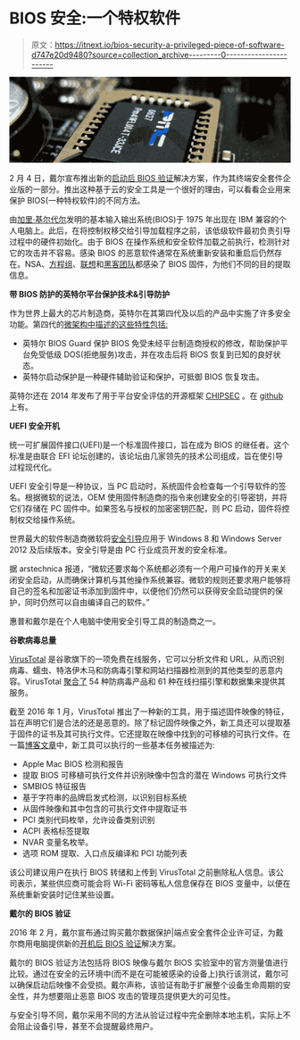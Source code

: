 # BIOS 安全:一个特权软件

> 原文：<https://itnext.io/bios-security-a-privileged-piece-of-software-d747e20d9480?source=collection_archive---------0----------------------->

![](img/35256ad0fadbf1e632c3e80b13adae0e.png)

2 月 4 日，戴尔宣布推出新的[启动后 BIOS 验证](http://www.dell.com/learn/us/en/vn/press-releases/2016-02-04-dell-announces-availability-of-the-dell-data-protection)解决方案，作为其终端安全套件企业版的一部分。推出这种基于云的安全工具是一个很好的理由，可以看看企业用来保护 BIOS(一种特权软件)的不同方法。

由[加里·基尔代尔](http://www.computerhistory.org/atchm/gary-kildall-40th-anniversary-of-the-birth-of-the-pc-operating-system/)发明的基本输入输出系统(BIOS)于 1975 年出现在 IBM 兼容的个人电脑上。此后，在将控制权移交给引导加载程序之前，该低级软件最初负责引导过程中的硬件初始化。由于 BIOS 在操作系统和安全软件加载之前执行，检测针对它的攻击并不容易。感染 BIOS 的恶意软件通常在系统重新安装和重启后仍然存在。NSA、[方程组](http://www.kaspersky.com/about/news/virus/2015/equation-group-the-crown-creator-of-cyber-espionage)、[联想](http://www.zdnet.com/article/lenovo-rootkit-ensured-its-software-could-not-be-deleted/)和[黑客团队](http://www.pcworld.com/article/2948092/security/hacking-teams-malware-uses-uefi-rootkit-to-survive-os-reinstalls.html)都感染了 BIOS 固件，为他们不同的目的提取信息。

**带 BIOS 防护的英特尔平台保护技术&引导防护**

作为世界上最大的芯片制造商，英特尔在其第四代及以后的产品中实施了许多安全功能。第四代的[微架构中描述的这些特性包括:](http://www.intel.com/content/dam/www/public/us/en/documents/product-briefs/4th-gen-core-family-mobile-brief.pdf)

*   英特尔 BIOS Guard 保护 BIOS 免受未经平台制造商授权的修改，帮助保护平台免受低级 DOS(拒绝服务)攻击，并在攻击后将 BIOS 恢复到已知的良好状态。
*   英特尔启动保护是一种硬件辅助验证和保护，可抵御 BIOS 恢复攻击。

英特尔还在 2014 年发布了用于平台安全评估的开源框架 [CHIPSEC](http://www.intelsecurity.com/advanced-threat-research/chipsec.html) 。在 [github](https://github.com/chipsec/chipsec) 上有。

**UEFI 安全开机**

统一可扩展固件接口(UEFI)是一个标准固件接口，旨在成为 BIOS 的继任者。这个标准是由联合 EFI 论坛创建的，该论坛由几家领先的技术公司组成，旨在使引导过程现代化。

UEFI 安全引导是一种协议，当 PC 启动时，系统固件会检查每一个引导软件的签名。根据微软的说法，OEM 使用固件制造商的指令来创建安全的引导密钥，并将它们存储在 PC 固件中。如果签名与授权的加密密钥匹配，则 PC 启动，固件将控制权交给操作系统。

世界最大的软件制造商微软将[安全引导](https://technet.microsoft.com/en-us/library/hh824987.aspx)应用于 Windows 8 和 Windows Server 2012 及后续版本。安全引导是由 PC 行业成员开发的安全标准。

据 arstechnica 报道，“微软还要求每个系统都必须有一个用户可操作的开关来关闭安全启动，从而确保计算机与其他操作系统兼容。微软的规则还要求用户能够将自己的签名和加密证书添加到固件中，以便他们仍然可以获得安全启动提供的保护，同时仍然可以自由编译自己的软件。”

惠普和戴尔是在个人电脑中使用安全引导工具的制造商之一。

**谷歌病毒总量**

[VirusTotal](https://www.virustotal.com/) 是谷歌旗下的一项免费在线服务，它可以分析文件和 URL，从而识别病毒、蠕虫、特洛伊木马和防病毒引擎和网站扫描器检测到的其他类型的恶意内容。VirusTotal [聚合了](https://www.virustotal.com/en/about/credits/) 54 种防病毒产品和 61 种在线扫描引擎和数据集来提供其服务。

截至 2016 年 1 月，VirusTotal 推出了一种新的工具，用于描述固件映像的特征，旨在声明它们是合法的还是恶意的。除了标记固件映像之外，新工具还可以提取基于固件的证书及其可执行文件。它还提取在映像中找到的可移植的可执行文件。在一篇[博客文章](http://blog.virustotal.com/2016/01/putting-spotlight-on-firmware-malware_27.html)中，新工具可以执行的一些基本任务被描述为:

*   Apple Mac BIOS 检测和报告
*   提取 BIOS 可移植可执行文件并识别映像中包含的潜在 Windows 可执行文件
*   SMBIOS 特征报告
*   基于字符串的品牌启发式检测，以识别目标系统
*   从固件映像和其中包含的可执行文件中提取证书
*   PCI 类别代码枚举，允许设备类别识别
*   ACPI 表格标签提取
*   NVAR 变量名枚举。
*   选项 ROM 提取、入口点反编译和 PCI 功能列表

该公司建议用户在执行 BIOS 转储和上传到 VirusTotal 之前删除私人信息。该公司表示，某些供应商可能会将 Wi-Fi 密码等私人信息保存在 BIOS 变量中，以便在系统重新安装时记住某些设置。

**戴尔的 BIOS 验证**

2016 年 2 月，戴尔宣布通过购买戴尔数据保护|端点安全套件企业许可证，为戴尔商用电脑提供新的[开机后 BIOS 验证](http://www.dell.com/learn/us/en/vn/press-releases/2016-02-04-dell-announces-availability-of-the-dell-data-protection)解决方案。

戴尔的 BIOS 验证方法包括将 BIOS 映像与戴尔 BIOS 实验室中的官方测量值进行比较。通过在安全的云环境中(而不是在可能被感染的设备上)执行该测试，戴尔可以确保启动后映像不会受损。戴尔声称，该验证有助于扩展整个设备生命周期的安全性，并为想要阻止恶意 BIOS 攻击的管理员提供更大的可见性。

与安全引导不同，戴尔采用不同的方法从验证过程中完全删除本地主机，实际上不会阻止设备引导，甚至不会提醒最终用户。